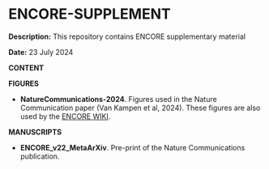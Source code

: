 # ENCORE-SUPPLEMENT

**Description:** This repository contains ENCORE supplementary material

**Date:** 23 July 2024





**CONTENT**



**FIGURES**

* **NatureCommunications-2024**. Figures used in the Nature Communication paper (Van Kampen et al, 2024). These figures are also used by the [ENCORE WIKI](https://github.com/EDS-Bioinformatics-Laboratory/ENCORE/wiki).



**MANUSCRIPTS**

* **ENCORE_v22_MetaArXiv**. Pre-print of the Nature Communications publication.

